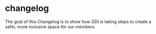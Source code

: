 # changelog

The goal of this Changelog is to show how GDI is taking steps to create a safer, more inclusive space for our members. 
